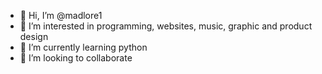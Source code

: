- 👋 Hi, I’m @madlore1
- 👀 I’m interested in programming, websites, music, graphic and product design
- 🌱 I’m currently learning python
- 💞️ I’m looking to collaborate 

